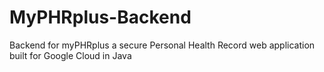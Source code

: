 # MyPHRplus-Backend
Backend for myPHRplus a secure Personal Health Record web application built for Google Cloud in Java
